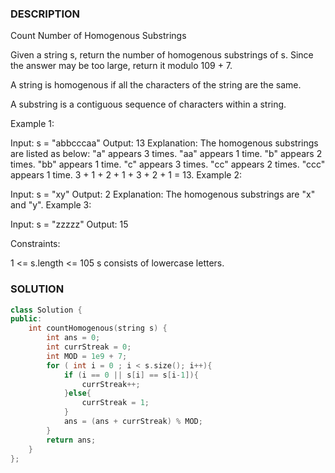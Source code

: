 ### DESCRIPTION

Count Number of Homogenous Substrings

Given a string s, return the number of homogenous substrings of s. Since the answer may be too large, return it modulo 109 + 7.

A string is homogenous if all the characters of the string are the same.

A substring is a contiguous sequence of characters within a string.

 

Example 1:

Input: s = "abbcccaa"
Output: 13
Explanation: The homogenous substrings are listed as below:
"a"   appears 3 times.
"aa"  appears 1 time.
"b"   appears 2 times.
"bb"  appears 1 time.
"c"   appears 3 times.
"cc"  appears 2 times.
"ccc" appears 1 time.
3 + 1 + 2 + 1 + 3 + 2 + 1 = 13.
Example 2:

Input: s = "xy"
Output: 2
Explanation: The homogenous substrings are "x" and "y".
Example 3:

Input: s = "zzzzz"
Output: 15
 

Constraints:

1 <= s.length <= 105
s consists of lowercase letters.

### SOLUTION

```c++
class Solution {
public:
    int countHomogenous(string s) {
        int ans = 0;
        int currStreak = 0;
        int MOD = 1e9 + 7;
        for ( int i = 0 ; i < s.size(); i++){
            if (i == 0 || s[i] == s[i-1]){
                currStreak++;
            }else{
                currStreak = 1;
            }
            ans = (ans + currStreak) % MOD;
        }
        return ans;
    }
};
```